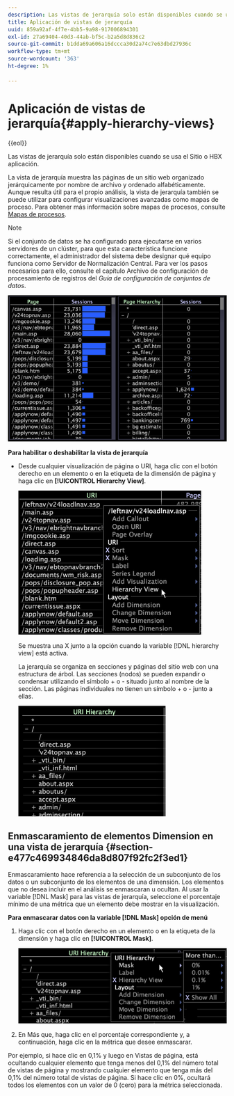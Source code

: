 ```yaml
---
description: Las vistas de jerarquía solo están disponibles cuando se usa el Sitio o HBX aplicación.
title: Aplicación de vistas de jerarquía
uuid: 859a92af-4f7e-4bb5-9a98-917006894301
exl-id: 27a69404-40d3-44ab-bf5c-b2a5d8d836c2
source-git-commit: b1dda69a606a16dccca30d2a74c7e63dbd27936c
workflow-type: tm+mt
source-wordcount: '363'
ht-degree: 1%

---
```


# Aplicación de vistas de jerarquía{#apply-hierarchy-views}

{{eol}}

Las vistas de jerarquía solo están disponibles cuando se usa el Sitio o HBX aplicación.

La vista de jerarquía muestra las páginas de un sitio web organizado jerárquicamente por nombre de archivo y ordenado alfabéticamente. Aunque resulta útil para el propio análisis, la vista de jerarquía también se puede utilizar para configurar visualizaciones avanzadas como mapas de proceso. Para obtener más información sobre mapas de procesos, consulte [Mapas de procesos](../../../../home/c-get-started/c-analysis-vis/c-proc-maps/c-proc-maps.md#concept-880aee224404429785b733a4e80d275e).

>[!NOTE]
>
>Si el conjunto de datos se ha configurado para ejecutarse en varios servidores de un clúster, para que esta característica funcione correctamente, el administrador del sistema debe designar qué equipo funciona como Servidor de Normalización Central. Para ver los pasos necesarios para ello, consulte el capítulo Archivo de configuración de procesamiento de registros del *Guía de configuración de conjuntos de datos*.

![](assets/vis_Table_CompareHierarchy.png)

**Para habilitar o deshabilitar la vista de jerarquía**

* Desde cualquier visualización de página o URI, haga clic con el botón derecho en un elemento o en la etiqueta de la dimensión de página y haga clic en **[!UICONTROL Hierarchy View]**.

   ![](assets/mnu_Table_HierarchyView.png)

   Se muestra una X junto a la opción cuando la variable [!DNL hierarchy view] está activa.

   La jerarquía se organiza en secciones y páginas del sitio web con una estructura de árbol. Las secciones (nodos) se pueden expandir o condensar utilizando el símbolo + o - situado junto al nombre de la sección. Las páginas individuales no tienen un símbolo + o - junto a ellas.

   ![](assets/vis_Table_HierarchyView_Expanded.png)

## Enmascaramiento de elementos Dimension en una vista de jerarquía {#section-e477c469934846da8d807f92fc2f3ed1}

Enmascaramiento hace referencia a la selección de un subconjunto de los datos o un subconjunto de los elementos de una dimensión. Los elementos que no desea incluir en el análisis se enmascaran u ocultan. Al usar la variable [!DNL Mask] para las vistas de jerarquía, seleccione el porcentaje mínimo de una métrica que un elemento debe mostrar en la visualización.

**Para enmascarar datos con la variable [!DNL Mask] opción de menú**

1. Haga clic con el botón derecho en un elemento o en la etiqueta de la dimensión y haga clic en **[!UICONTROL Mask]**.

   ![](assets/mnu_Table_HierarchyView_Masking.png)

1. En Más que, haga clic en el porcentaje correspondiente y, a continuación, haga clic en la métrica que desee enmascarar.

Por ejemplo, si hace clic en 0,1% y luego en Vistas de página, está ocultando cualquier elemento que tenga menos del 0,1% del número total de vistas de página y mostrando cualquier elemento que tenga más del 0,1% del número total de vistas de página. Si hace clic en 0%, ocultará todos los elementos con un valor de 0 (cero) para la métrica seleccionada.
